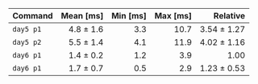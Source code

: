 | Command | Mean [ms] | Min [ms] | Max [ms] | Relative |
|:---|---:|---:|---:|---:|
| `day5 p1` | 4.8 ± 1.6 | 3.3 | 10.7 | 3.54 ± 1.27 |
| `day5 p2` | 5.5 ± 1.4 | 4.1 | 11.9 | 4.02 ± 1.16 |
| `day6 p1` | 1.4 ± 0.2 | 1.2 | 3.9 | 1.00 |
| `day6 p1` | 1.7 ± 0.7 | 0.5 | 2.9 | 1.23 ± 0.53 |
